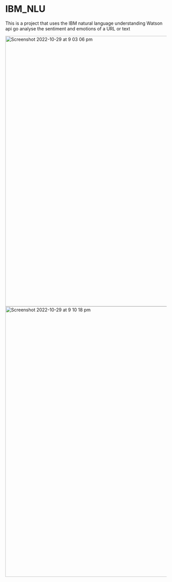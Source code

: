 # IBM_NLU
This is a project that uses the IBM natural language understanding Watson api go analyse the sentiment and emotions of a URL or text 


<img width="841" alt="Screenshot 2022-10-29 at 9 03 06 pm" src="https://user-images.githubusercontent.com/76784461/198849105-73c2905a-890f-497a-b4e3-e43ac6e2a8a5.png">
<img width="841" alt="Screenshot 2022-10-29 at 9 10 18 pm" src="https://user-images.githubusercontent.com/76784461/198849133-841d3b06-fdc0-4d46-a98f-bf80d9f708bd.png">


